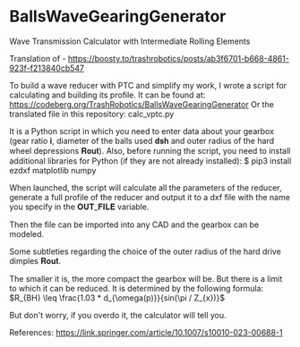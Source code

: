 # BallsWaveGearingGenerator
Wave Transmission Calculator with Intermediate Rolling Elements

Translation of - https://boosty.to/trashrobotics/posts/ab3f6701-b668-4861-923f-f213840cb547

To build a wave reducer with PTC and simplify my work, I wrote a script for calculating and building its profile.
It can be found at: https://codeberg.org/TrashRobotics/BallsWaveGearingGenerator
Or the translated file in this repository: calc_vptc.py

It is a Python script in which you need to enter data about your gearbox (gear ratio 𝐢, diameter of the balls used 𝐝𝐬𝐡 and outer radius of the hard wheel depressions 𝐑𝐨𝐮𝐭). 
Also, before running the script, you need to install additional libraries for Python (if they are not already installed):
$ pip3 install ezdxf matplotlib numpy

When launched, the script will calculate all the parameters of the reducer, generate a full profile of the reducer and output it to a dxf file with the name you specify in the 𝐎𝐔𝐓_𝐅𝐈𝐋𝐄 variable.

Then the file can be imported into any CAD and the gearbox can be modeled.

Some subtleties regarding the choice of the outer radius of the hard drive dimples 𝐑𝐨𝐮𝐭.

The smaller it is, the more compact the gearbox will be. But there is a limit to which it can be reduced. It is determined by the following formula:
$R_{BH} \leq \frac{1.03 * d_{\omega(p)}}{sin(\pi / Z_{x})}$

But don't worry, if you overdo it, the calculator will tell you.

References:
https://link.springer.com/article/10.1007/s10010-023-00688-1
